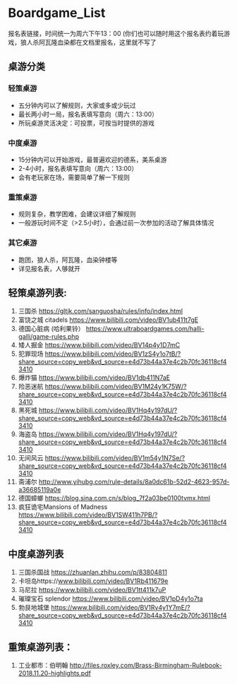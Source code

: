 # Boardgame_List
报名表链接，时间统一为周六下午13：00
(你们也可以随时用这个报名表约着玩游戏，狼人杀阿瓦隆血染都在文档里报名，这里就不写了


## 桌游分类
### 轻策桌游
 - 五分钟内可以了解规则，大家或多或少玩过
 - 最长两小时一局，报名表填写意向（周六：13:00） 
 - 所玩桌游灵活决定：可投票，可按当时提供的游戏 

### 中度桌游 
 - 15分钟内可以开始游戏，最普遍欢迎的德系，美系桌游 
 - 2-4小时，报名表填写意向（周六：13:00） 
 - 会有老玩家在场，需要简单了解一下规则 
 
### 重策桌游
 - 规则复杂，教学困难，会建议详细了解规则
 - 一般游玩时间不定（>2.5小时），会通过前一次参加的活动了解具体情况

### 其它桌游
 - 跑团，狼人杀，阿瓦隆，血染钟楼等
 - 详见报名表，人够就开


## 轻策桌游列表: 
1. 三国杀 https://gltjk.com/sanguosha/rules/info/index.html
2. 富饶之城 citadels https://www.bilibili.com/video/BV1ub411t7gE
3. 德国心脏病 (哈利果铃） https://www.ultraboardgames.com/halli-galli/game-rules.php
4. 矮人掘金 https://www.bilibili.com/video/BV14p4y1D7mC
5. 犯罪现场 https://www.bilibili.com/video/BV1zS4y1o7tB/?share_source=copy_web&vd_source=e4d73b44a37e4c2b70fc36118cf43410
6. 爆炸猫 https://www.bilibili.com/video/BV1db411N7aE
7. 险恶迷航 https://www.bilibili.com/video/BV1M24y1K75W/?share_source=copy_web&vd_source=e4d73b44a37e4c2b70fc36118cf43410
8. 黑死城 https://www.bilibili.com/video/BV1Hq4y197dU/?share_source=copy_web&vd_source=e4d73b44a37e4c2b70fc36118cf43410
9. 海盗岛 https://www.bilibili.com/video/BV1Hq4y197dU/?share_source=copy_web&vd_source=e4d73b44a37e4c2b70fc36118cf43410
10. 无间风云 https://www.bilibili.com/video/BV1m54y1N7Se/?share_source=copy_web&vd_source=e4d73b44a37e4c2b70fc36118cf43410
11. 斋浦尔 http://www.yihubg.com/rule-details/8a0dc61b-52d2-4623-957d-a36685119a0e
12. 德国蟑螂 https://blog.sina.com.cn/s/blog_7f2a03be0100tvmx.html
13. 疯狂诡宅Mansions of Madness https://www.bilibili.com/video/BV1SW411h7PB/?share_source=copy_web&vd_source=e4d73b44a37e4c2b70fc36118cf43410
 
 
## 中度桌游列表
1. 三国杀国战 https://zhuanlan.zhihu.com/p/83804811
2. 卡坦岛https://www.bilibili.com/video/BV1Rb411679e
3. 马尼拉 https://www.bilibili.com/video/BV1tt411k7uP
4. 璀璨宝石 splendor https://www.bilibili.com/video/BV1pD4y1o7ta
5. 勃艮地城堡 https://www.bilibili.com/video/BV1Ry4y1Y7mE/?share_source=copy_web&vd_source=e4d73b44a37e4c2b70fc36118cf43410
 

## 重策桌游列表： 
1. 工业都市：伯明翰 http://files.roxley.com/Brass-Birmingham-Rulebook-2018.11.20-highlights.pdf
